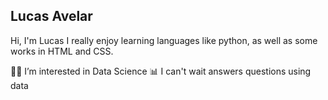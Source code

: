 ## Lucas Avelar
Hi, I'm Lucas I really enjoy learning languages like python, as well as some works in HTML and CSS.

👨‍🎓 I’m interested in Data Science 
📊 I can't wait answers questions using data
